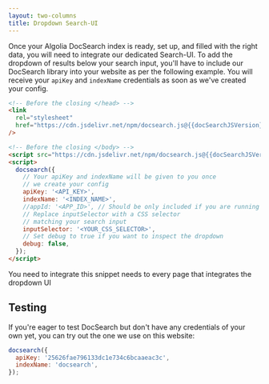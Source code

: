 ```yaml
---
layout: two-columns
title: Dropdown Search-UI
---
```


Once your Algolia DocSearch index is ready, set up, and filled with the right
data, you will need to integrate our dedicated Search-UI. To add the dropdown of
results below your search input, you'll have to include our DocSearch library
into your website as per the following example. You will receive your `apiKey`
and `indexName` credentials as soon as we've created your config.

```html
<!-- Before the closing </head> -->
<link
  rel="stylesheet"
  href="https://cdn.jsdelivr.net/npm/docsearch.js@{{docSearchJSVersion}}/dist/cdn/docsearch.min.css"
/>

<!-- Before the closing </body> -->
<script src="https://cdn.jsdelivr.net/npm/docsearch.js@{{docSearchJSVersion}}/dist/cdn/docsearch.min.js"></script>
<script>
  docsearch({
    // Your apiKey and indexName will be given to you once
    // we create your config
    apiKey: '<API_KEY>',
    indexName: '<INDEX_NAME>',
    //appId: '<APP_ID>', // Should be only included if you are running DocSearch on your own.
    // Replace inputSelector with a CSS selector
    // matching your search input
    inputSelector: '<YOUR_CSS_SELECTOR>',
    // Set debug to true if you want to inspect the dropdown
    debug: false,
  });
</script>
```

You need to integrate this snippet needs to every page that integrates the
dropdown UI

## Testing

If you're eager to test DocSearch but don't have any credentials of your own
yet, you can try out the one we use on this website:

```javascript
docsearch({
  apiKey: '25626fae796133dc1e734c6bcaaeac3c',
  indexName: 'docsearch',
});
```
